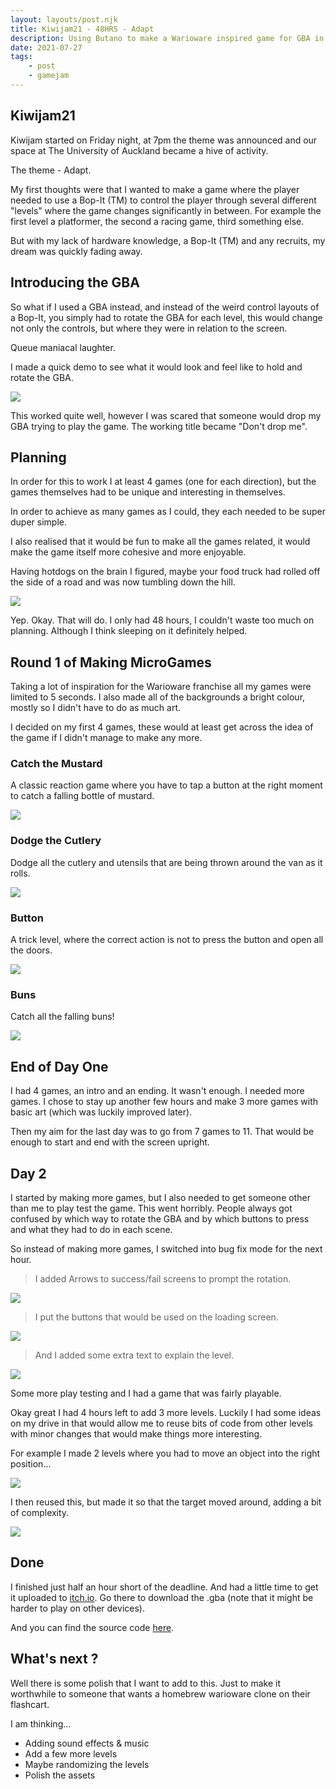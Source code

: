 ```yaml
---
layout: layouts/post.njk
title: Kiwijam21 - 48HRS - Adapt
description: Using Butano to make a Warioware inspired game for GBA in under 48 hours
date: 2021-07-27
tags:
    - post
    - gamejam
---
```


> 

## Kiwijam21

Kiwijam started on Friday night, at 7pm the theme was announced and our space at The University of Auckland became a hive of activity.

The theme - Adapt.

My first thoughts were that I wanted to make a game where the player needed to use a Bop-It (TM) to control the player through several different "levels" where the game changes significantly in between. For example the first level a platformer, the second a racing game, third something else.

But with my lack of hardware knowledge, a Bop-It (TM) and any recruits, my dream was quickly fading away.

## Introducing the GBA

So what if I used a GBA instead, and instead of the weird control layouts of a Bop-It, you simply had to rotate the GBA for each level, this would change not only the controls, but where they were in relation to the screen.

Queue maniacal laughter.

I made a quick demo to see what it would look and feel like to hold and rotate the GBA.

![](/img/loop.gif)

This worked quite well, however I was scared that someone would drop my GBA trying to play the game. The working title became "Don't drop me".

## Planning

In order for this to work I at least 4 games (one for each direction), but the games themselves had to be unique and interesting in themselves.

In order to achieve as many games as I could, they each needed to be super duper simple.

I also realised that it would be fun to make all the games related, it would make the game itself more cohesive and more enjoyable.

Having hotdogs on the brain I figured, maybe your food truck had rolled off the side of a road and was now tumbling down the hill.

![](/img/rollin.gif)

Yep. Okay. That will do. I only had 48 hours, I couldn't waste too much on planning. Although I think sleeping on it definitely helped.

## Round 1 of Making MicroGames

Taking a lot of inspiration for the Warioware franchise all my games were limited to 5 seconds. I also made all of the backgrounds a bright colour, mostly so I didn't have to do as much art.

I decided on my first 4 games, these would at least get across the idea of the game if I didn't manage to make any more.

### Catch the Mustard

A classic reaction game where you have to tap a button at the right moment to catch a falling bottle of mustard.

![](/img/mustard.gif)

### Dodge the Cutlery

Dodge all the cutlery and utensils that are being thrown around the van as it rolls.

![](/img/cutlery.gif)

### Button

A trick level, where the correct action is not to press the button and open all the doors.

![](/img/button.gif)

### Buns

Catch all the falling buns!

![](/img/buns.gif)

## End of Day One

I had 4 games, an intro and an ending. It wasn't enough. I needed more games. I chose to stay up another few hours and make 3 more games with basic art (which was luckily improved later).

Then my aim for the last day was to go from 7 games to 11. That would be enough to start and end with the screen upright.

## Day 2

I started by making more games, but I also needed to get someone other than me to play test the game. This went horribly. People always got confused by which way to rotate the GBA and by which buttons to press and what they had to do in each scene.

So instead of making more games, I switched into bug fix mode for the next hour.

> I added Arrows to success/fail screens to prompt the rotation.

![](/img/arrow.png)

> I put the buttons that would be used on the loading screen.

![](/img/buttons.png)

> And I added some extra text to explain the level.

![](/img/instructions.png)

Some more play testing and I had a game that was fairly playable.

Okay great I had 4 hours left to add 3 more levels. Luckily I had some ideas on my drive in that would allow me to reuse bits of code from other levels with minor changes that would make things more interesting.

For example I made 2 levels where you had to move an object into the right position...

![](/img/plug.gif)

I then reused this, but made it so that the target moved around, adding a bit of complexity.

![](/img/dog.gif)

## Done

I finished just half an hour short of the deadline. And had a little time to get it uploaded to [itch.io](https://foopod.itch.io/they-see-me-rollin). Go there to download the .gba (note that it might be harder to play on other devices).

And you can find the source code [here](https://github.com/foopod/they-see-me-rollin).

## What's next ?

Well there is some polish that I want to add to this. Just to make it worthwhile to someone that wants a homebrew warioware clone on their flashcart.

I am thinking...

+ Adding sound effects & music
+ Add a few more levels
+ Maybe randomizing the levels
+ Polish the assets